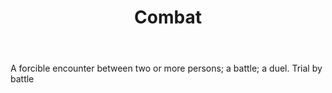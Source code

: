 ---
title: Combat
letter: C
permalink: "/definitions/bld-combat.html"
body: A forcible encounter between two or more persons; a battle; a duel. Trial by
  battle
published_at: '2018-07-07'
source: Black's Law Dictionary 2nd Ed (1910)
layout: post
---